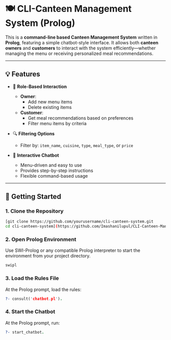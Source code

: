 # 🍽️ CLI-Canteen Management System (Prolog)

This is a **command-line based Canteen Management System** written in **Prolog**, featuring a simple chatbot-style interface. It allows both **canteen owners** and **customers** to interact with the system efficiently—whether managing the menu or receiving personalized meal recommendations.

---

## 💡 Features

- 👤 **Role-Based Interaction**
  - **Owner**:
    - Add new menu items
    - Delete existing items
  - **Customer**:
    - Get meal recommendations based on preferences
    - Filter menu items by criteria

- 🔍 **Filtering Options**
  - Filter by: `item_name`, `cuisine`, `type`, `meal_type`, or `price`

- 🤖 **Interactive Chatbot**
  - Menu-driven and easy to use
  - Provides step-by-step instructions
  - Flexible command-based usage

---

## 🚀 Getting Started

### 1. Clone the Repository

```bash
[git clone https://github.com/yourusername/cli-canteen-system.git
cd cli-canteen-system](https://github.com/Imashanilupul/CLI-Canteen-Management-System-Prolog.git)
```

### 2. Open Prolog Environment

Use SWI-Prolog or any compatible Prolog interpreter to start the environment from your project directory.

```bash
swipl
```

### 3. Load the Rules File

At the Prolog prompt, load the rules:

```prolog
?- consult('chatbot.pl').
```

### 4. Start the Chatbot

At the Prolog prompt, run:

```prolog
?- start_chatbot.
```



